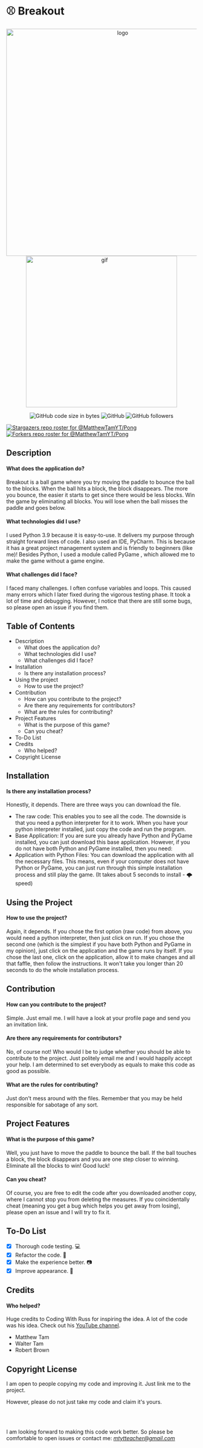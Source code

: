 # ⚾ Breakout

<p align="center"><img src="https://user-images.githubusercontent.com/87230771/126676206-b561e8a5-76ed-4a3d-92cd-d7f4cff9fc63.jpg" alt="logo" width="600"/>
<img src="https://user-images.githubusercontent.com/87230771/126675093-d6d4e15f-8ce7-4866-9e8c-86820c1a06d3.gif" alt="gif" width="400"/>

<p align="center"><img alt="GitHub code size in bytes" src="https://img.shields.io/github/languages/code-size/MatthewTamYT/Breakout?logo=GitHub"> 
<img alt="GitHub" src="https://img.shields.io/github/license/MatthewTamYT/Pong?logo=GitHub">
<img alt="GitHub followers" src="https://img.shields.io/github/followers/MatthewTamYT?color=%23000000&label=Follow%20Me%21&logoColor=%23000000&style=social">
 
[![Stargazers repo roster for @MatthewTamYT/Pong](https://reporoster.com/stars/MatthewTamYT/Breakout)](https://github.com/MatthewTamYT/Breakout/stargazers)
[![Forkers repo roster for @MatthewTamYT/Pong](https://reporoster.com/forks/MatthewTamYT/Breakout)](https://github.com/MatthewTamYT/Breakout/network/members)

## **Description**
#### What does the application do?
Breakout is a ball game where you try moving the paddle to bounce the ball to the blocks. When the ball hits a block, the block disappears. The more you bounce, the easier it starts to get since there would be less blocks. Win the game by eliminating all blocks. You will lose when the ball misses the paddle and goes below.
#### What technologies did I use?
I used Python 3.9 because it is easy-to-use. It delivers my purpose through straight forward lines of code. I also used an IDE, PyCharm. This is because it has a great project management system and is friendly to beginners (like me)! Besides Python, I used a module called PyGame , which allowed me to make the game without a game engine.
#### What challenges did I face?
I faced many challenges. I often confuse variables and loops. This caused many errors which I later fixed during the vigorous testing phase. It took a lot of time and debugging. However, I notice that there are still some bugs, so please open an issue if you find them.

## **Table of Contents**
- Description
  - What does the application do?
  - What technologies did I use?
  - What challenges did I face?
- Installation
  - Is there any installation process?
- Using the project
  - How to use the project?
- Contribution
  - How can you contribute to the project?
  - Are there any requirements for contributors?
  - What are the rules for contributing?
- Project Features
  - What is the purpose of this game?
  - Can you cheat?
- To-Do List
- Credits
  - Who helped?
- Copyright License

## **Installation**
#### Is there any installation process?
Honestly, it depends. There are three ways you can download the file.
 - The raw code: This enables you to see all the code. The downside is that you need a python interpreter for it to work. When you have your python interpreter installed, just copy the code and run the program.
 - Base Application: If you are sure you already have Python and PyGame installed, you can just download this base application. However, if you do not have both Python and PyGame installed, then you need:
 - Application with Python Files: You can download the application with all the necessary files. This means, even if your computer does not have Python or PyGame, you can just run through this simple installation process and still play the game. (It takes about 5 seconds to install - 🌩️ speed)

## **Using the Project**
#### How to use the project?
Again, it depends. 
 If you chose the first option (raw code) from above, you would need a python interpreter, then just click on run. 
 If you chose the second one (which is the simplest if you have both Python and PyGame in my opinion), just click on the application and the game runs by itself. 
 If you chose the last one, click on the application, allow it to make changes and all that faffle, then follow the instructions. It won't take you longer than 20 seconds to do the whole installation process.

## **Contribution**
#### How can you contribute to the project?
Simple. Just email me. I will have a look at your profile page and send you an invitation link. 
#### Are there any requirements for contributors?
No, of course not! Who would I be to judge whether you should be able to contribute to the project. Just politely email me and I would happily accept your help. I am determined to set everybody as equals to make this code as good as possible.
#### What are the rules for contributing?
Just don't mess around with the files. Remember that you may be held responsible for sabotage of any sort.

## **Project Features**
#### What is the purpose of this game?
Well, you just have to move the paddle to bounce the ball. If the ball touches a block, the block disappears and you are one step closer to winning. Eliminate all the blocks to win! Good luck!
#### Can you cheat?
Of course, you are free to edit the code after you downloaded another copy, where I cannot stop you from deleting the measures. If you coincidentally cheat (meaning you get a bug which helps you get away from losing), please open an issue and I will try to fix it.

## **To-Do List**
- [x] Thorough code testing. 💻
- [x] Refactor the code. 💾
- [x] Make the experience better. 📷
- [x] Improve appearance. 🌻

## **Credits**
#### Who helped?
Huge credits to Coding With Russ for inspiring the idea. A lot of the code was his idea. Check out his [YouTube channel](https://www.youtube.com/channel/UCPrRY0S-VzekrJK7I7F4-Mg).
- Matthew Tam
- Walter Tam
- Robert Brown

## **Copyright License**
I am open to people copying my code and improving it. Just link me to the project. 

However, please do not just take my code and claim it's yours. 

<br><br/>

I am looking forward to making this code work better. So please be comfortable to open issues or contact me: *mtytteacher@gmail.com*
